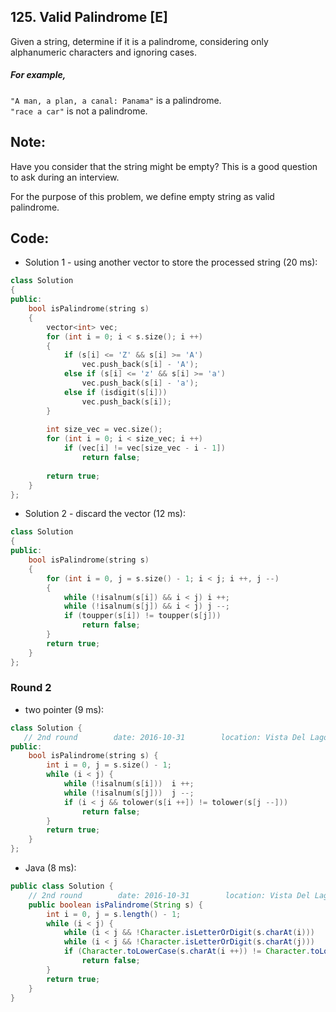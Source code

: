 ## 125. Valid Palindrome [E]
Given a string, determine if it is a palindrome, considering only alphanumeric characters and ignoring cases.

##### For example,
`"A man, a plan, a canal: Panama"` is a palindrome.  
`"race a car"` is not a palindrome.

## Note:
Have you consider that the string might be empty? This is a good question to ask during an interview.

For the purpose of this problem, we define empty string as valid palindrome.

## Code:
- Solution 1 - using another vector to store the processed string (20 ms):
```c++
class Solution 
{
public:
    bool isPalindrome(string s) 
    {
        vector<int> vec;
        for (int i = 0; i < s.size(); i ++)
        {
            if (s[i] <= 'Z' && s[i] >= 'A')
                vec.push_back(s[i] - 'A');
            else if (s[i] <= 'z' && s[i] >= 'a')
                vec.push_back(s[i] - 'a');
            else if (isdigit(s[i]))
                vec.push_back(s[i]);
        }
        
        int size_vec = vec.size();
        for (int i = 0; i < size_vec; i ++)
            if (vec[i] != vec[size_vec - i - 1])
                return false;
                
        return true;
    }
};
```

- Solution 2 - discard the vector (12 ms):
```c++
class Solution 
{
public:
    bool isPalindrome(string s) 
    {
        for (int i = 0, j = s.size() - 1; i < j; i ++, j --)
        {
            while (!isalnum(s[i]) && i < j) i ++;
            while (!isalnum(s[j]) && i < j) j --;
            if (toupper(s[i]) != toupper(s[j]))
                return false;
        }
        return true;
    }
};
```

### Round 2
- two pointer (9 ms):
```c++
class Solution {
   // 2nd round        date: 2016-10-31        location: Vista Del Lago III 
public:
    bool isPalindrome(string s) {
        int i = 0, j = s.size() - 1;
        while (i < j) {
            while (!isalnum(s[i]))  i ++;
            while (!isalnum(s[j]))  j --;
            if (i < j && tolower(s[i ++]) != tolower(s[j --])) 
                return false;
        }
        return true;
    }
};
```

- Java (8 ms):
```java
public class Solution {
    // 2nd round        date: 2016-10-31        location: Vista Del Lago III 
    public boolean isPalindrome(String s) {
        int i = 0, j = s.length() - 1;
        while (i < j) {
            while (i < j && !Character.isLetterOrDigit(s.charAt(i)))     i ++;
            while (i < j && !Character.isLetterOrDigit(s.charAt(j)))     j --;
            if (Character.toLowerCase(s.charAt(i ++)) != Character.toLowerCase(s.charAt(j --)))
                return false;
        }
        return true;
    }
}
```
